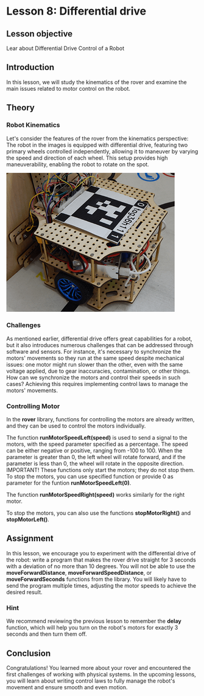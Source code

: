 # Lesson 8: Differential drive

## Lesson objective
Lear about Differential Drive Control of a Robot


## Introduction
In this lesson, we will study the kinematics of the rover and examine the main issues related to motor control on the robot.


## Theory

### Robot Kinematics

Let's consider the features of the rover from the kinematics perspective: The robot in the images is equipped with differential drive, featuring two primary wheels controlled independently, allowing it to maneuver by varying the speed and direction of each wheel. This setup provides high maneuverability, enabling the robot to rotate on the spot. 

![image](https://github.com/autolab-fi/line-robot-curriculum/blob/main/images/module_3/robot_image.png?raw=True)


### Challenges

As mentioned earlier, differential drive offers great capabilities for a robot, but it also introduces numerous challenges that can be addressed through software and sensors. For instance, it's necessary to synchronize the motors' movements so they run at the same speed despite mechanical issues: one motor might run slower than the other, even with the same voltage applied, due to gear inaccuracies, contamination, or other things. How can we synchronize the motors and control their speeds in such cases? Achieving this requires implementing control laws to manage the motors' movements.

### Controlling Motor
In the **rover** library, functions for controlling the motors are already written, and they can be used to control the motors individually.

The function **runMotorSpeedLeft(speed)** is used to send a signal to the motors, with the speed parameter specified as a percentage. The speed can be either negative or positive, ranging from -100 to 100. When the parameter is greater than 0, the left wheel will rotate forward, and if the parameter is less than 0, the wheel will rotate in the opposite direction. IMPORTANT! These functions only start the motors; they do not stop them. To stop the motors, you can use specified function or provide 0 as parameter for the funtion **runMotorSpeedLeft(0)**.

The function **runMotorSpeedRight(speed)** works similarly for the right motor.

To stop the motors, you can also use the functions **stopMotorRight()** and **stopMotorLeft()**.

## Assignment
In this lesson, we encourage you to experiment with the differential drive of the robot: write a program that makes the rover drive straight for 3 seconds with a deviation of no more than 10 degrees. You will not be able to use the **moveForwardDistance**, **moveForwardSpeedDistance**, or **moveForwardSeconds** functions from the library. You will likely have to send the program multiple times, adjusting the motor speeds to achieve the desired result.


### Hint 
We recommend reviewing the previous lesson to remember the **delay** function, which will help you turn on the robot's motors for exactly 3 seconds and then turn them off.


## Conclusion
Congratulations! You learned more about your rover and encountered the first challenges of working with physical systems. In the upcoming lessons, you will learn about writing control laws to fully manage the robot's movement and ensure smooth and even motion.